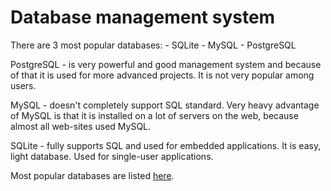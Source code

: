 Database management system
===============================================================================
There are 3 most popular databases:
    - SQLite
    - MySQL
    - PostgreSQL

PostgreSQL - is very powerful and good management system and because of that it
is used for more advanced projects. It is not very popular among users.

MySQL - doesn't completely support SQL standard. Very heavy advantage of MySQL
is that it is installed on a lot of servers on the web, because almost all
web-sites used MySQL.

SQLite - fully supports SQL and used for embedded applications. It is easy,
light database. Used for single-user applications.

Most popular databases are listed [here](https://www.digitalocean.com/community/tutorials/sqlite-vs-mysql-vs-postgresql-a-comparison-of-relational-database-management-systems). 
